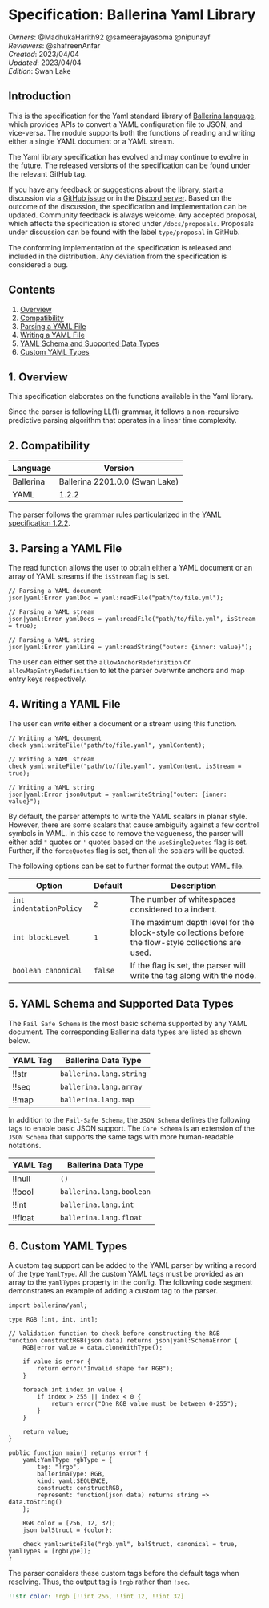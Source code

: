 # Specification: Ballerina Yaml Library

_Owners_: @MadhukaHarith92 @sameerajayasoma @nipunayf  
_Reviewers_: @shafreenAnfar  
_Created_: 2023/04/04  
_Updated_: 2023/04/04  
_Edition_: Swan Lake

## Introduction
This is the specification for the Yaml standard library of [Ballerina language](https://ballerina.io/), which provides APIs to convert a YAML configuration file to JSON, and vice-versa. The module supports both the functions of reading and writing either a single YAML document or a YAML stream.

The Yaml library specification has evolved and may continue to evolve in the future. The released versions of the specification can be found under the relevant GitHub tag.

If you have any feedback or suggestions about the library, start a discussion via a [GitHub issue](https://github.com/ballerina-platform/ballerina-library/issues) or in the [Discord server](https://discord.gg/ballerinalang). Based on the outcome of the discussion, the specification and implementation can be updated. Community feedback is always welcome. Any accepted proposal, which affects the specification is stored under `/docs/proposals`. Proposals under discussion can be found with the label `type/proposal` in GitHub.

The conforming implementation of the specification is released and included in the distribution. Any deviation from the specification is considered a bug.

## Contents

1. [Overview](#1-overview)
2. [Compatibility](#2-compatibility)
3. [Parsing a YAML File](#3-parsing-a-yaml-file)
4. [Writing a YAML File](#4-writing-a-yaml-file)
5. [YAML Schema and Supported Data Types](#5-yaml-schema-and-supported-data-types)
6. [Custom YAML Types](#6-custom-yaml-types)

## 1. Overview
This specification elaborates on the functions available in the Yaml library.

Since the parser is following LL(1) grammar, it follows a non-recursive predictive parsing algorithm that operates in a linear time complexity.

## 2. Compatibility

| Language  | Version                        |
| --------- | ------------------------------ |
| Ballerina | Ballerina 2201.0.0 (Swan Lake) |
| YAML      | 1.2.2                          |

The parser follows the grammar rules particularized in the [YAML specification 1.2.2](https://yaml.org/spec/1.2.2/).

## 3. Parsing a YAML File

The read function allows the user to obtain either a YAML document or an array of YAML streams if the `isStream` flag is set.

```ballerina
// Parsing a YAML document
json|yaml:Error yamlDoc = yaml:readFile("path/to/file.yml");

// Parsing a YAML stream
json|yaml:Error yamlDocs = yaml:readFile("path/to/file.yml", isStream = true);

// Parsing a YAML string 
json|yaml:Error yamlLine = yaml:readString("outer: {inner: value}");
```

The user can either set the `allowAnchorRedefinition` or `allowMapEntryRedefinition` to let the parser overwrite anchors and map entry keys respectively.

## 4. Writing a YAML File

The user can write either a document or a stream using this function.

```ballerina
// Writing a YAML document
check yaml:writeFile("path/to/file.yaml", yamlContent);

// Writing a YAML stream
check yaml:writeFile("path/to/file.yaml", yamlContent, isStream = true);

// Writing a YAML string
json|yaml:Error jsonOutput = yaml:writeString("outer: {inner: value}");
```

By default, the parser attempts to write the YAML scalars in planar style. However, there are some scalars that cause ambiguity against a few control symbols in YAML. In this case to remove the vagueness, the parser will either add  `"` quotes or `'` quotes based on the `useSingleQuotes` flag is set. Further, if the `forceQuotes` flag is set, then all the scalars will be quoted.

The following options can be set to further format the output YAML file.

| Option                  | Default | Description                                                                                         |
| ----------------------- | ------- | --------------------------------------------------------------------------------------------------- |
| `int indentationPolicy` | `2`     | The number of whitespaces considered to a indent.                                                   |
| `int blockLevel`        | `1`     | The maximum depth level for the block-style collections before the flow-style collections are used. |
| `boolean canonical`     | `false` | If the flag is set, the parser will write the tag along with the node.                              |

## 5. YAML Schema and Supported Data Types

The `Fail Safe Schema` is the most basic schema supported by any YAML document. The corresponding Ballerina data types are listed as shown below.

| YAML Tag | Ballerina Data Type     |
| -------- | ----------------------- |
| !!str    | `ballerina.lang.string` |
| !!seq    | `ballerina.lang.array`  |
| !!map    | `ballerina.lang.map`    |

In addition to the `Fail-Safe Schema`, the `JSON Schema` defines the following tags to enable basic JSON support. The `Core Schema` is an extension of the `JSON Schema` that supports the same tags with more human-readable notations.

| YAML Tag | Ballerina Data Type      |
| -------- | ------------------------ |
| !!null   | `()`                     |
| !!bool   | `ballerina.lang.boolean` |
| !!int    | `ballerina.lang.int`     |
| !!float  | `ballerina.lang.float`   |

## 6. Custom YAML Types

A custom tag support can be added to the YAML parser by writing a record of the type `YamlType`. All the custom YAML tags must be provided as an array to the `yamlTypes` property in the config. The following code segment demonstrates an example of adding a custom tag to the parser.

```ballerina
import ballerina/yaml;

type RGB [int, int, int];

// Validation function to check before constructing the RGB
function constructRGB(json data) returns json|yaml:SchemaError {
    RGB|error value = data.cloneWithType();

    if value is error {
        return error("Invalid shape for RGB");
    }

    foreach int index in value {
        if index > 255 || index < 0 {
            return error("One RGB value must be between 0-255");
        }
    }

    return value;
}

public function main() returns error? {
    yaml:YamlType rgbType = {
        tag: "!rgb",
        ballerinaType: RGB,
        kind: yaml:SEQUENCE,
        construct: constructRGB,
        represent: function(json data) returns string => data.toString()
    };

    RGB color = [256, 12, 32];
    json balStruct = {color};

    check yaml:writeFile("rgb.yml", balStruct, canonical = true, yamlTypes = [rgbType]);
}
```

The parser considers these custom tags before the default tags when resolving. Thus, the output tag is `!rgb` rather than `!seq`.

```yaml
!!str color: !rgb [!!int 256, !!int 12, !!int 32]
```
